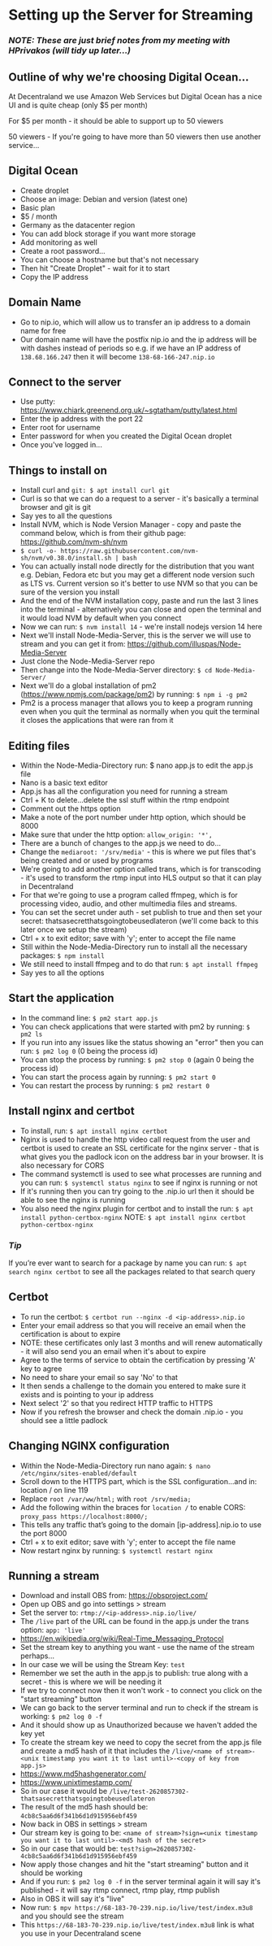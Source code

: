 # Setting up the Server for Streaming

### _NOTE: These are just brief notes from my meeting with HPrivakos (will tidy up later...)_

## Outline of why we're choosing Digital Ocean…

At Decentraland we use Amazon Web Services but Digital Ocean has a nice UI and is quite cheap (only $5 per month)

For $5 per month - it should be able to support up to 50 viewers

50 viewers - If you're going to have more than 50 viewers then use another service...

## Digital Ocean 

* Create droplet
* Choose an image: Debian and version (latest one)
* Basic plan
* $5 / month
* Germany as the datacenter region
* You can add block storage if you want more storage
* Add monitoring as well
* Create a root password…
* You can choose a hostname but that's not necessary
* Then hit "Create Droplet" - wait for it to start
* Copy the IP address

## Domain Name

* Go to nip.io, which will allow us to transfer an ip address to a domain name for free
* Our domain name will have the postfix nip.io and the ip address will be with dashes instead of periods so e.g. if we have an IP address of ```138.68.166.247``` then it will become ```138-68-166-247.nip.io```

## Connect to the server

* Use putty: https://www.chiark.greenend.org.uk/~sgtatham/putty/latest.html
* Enter the ip address with the port 22
* Enter root for username
* Enter password for when you created the Digital Ocean droplet
* Once you've logged in...

## Things to install on 

* Install curl and ```git: $ apt install curl git```
* Curl is so that we can do a request to a server - it's basically a terminal browser and git is git
* Say yes to all the questions
* Install NVM, which is Node Version Manager - copy and paste the command below, which is from their github page: https://github.com/nvm-sh/nvm
* ```$ curl -o- https://raw.githubusercontent.com/nvm-sh/nvm/v0.38.0/install.sh | bash```
* You can actually install node directly for the distribution that you want e.g. Debian, Fedora etc but you may get a different node version such as LTS vs. Current version so it's better to use NVM so that you can be sure of the version you install
* And the end of the NVM installation copy, paste and run the last 3 lines into the terminal - alternatively you can close and open the terminal and it would load NVM by default when you connect
* Now we can run: ```$ nvm install 14``` - we're install nodejs version 14 here
* Next we'll install Node-Media-Server, this is the server we will use to stream and you can get it from: https://github.com/illuspas/Node-Media-Server
* Just clone the Node-Media-Server repo
* Then change into the Node-Media-Server directory: ```$ cd Node-Media-Server/```
* Next we'll do a global installation of pm2 (https://www.npmjs.com/package/pm2) by running: ```$ npm i -g pm2```
* Pm2 is a process manager that allows you to keep a program running even when you quit the terminal as normally when you quit the terminal it closes the applications that were ran from it

## Editing files

* Within the Node-Media-Directory run: $ nano app.js to edit the app.js file
* Nano is a basic text editor
* App.js has all the configuration you need for running a stream
* Ctrl + K to delete...delete the ssl stuff within the rtmp endpoint 
* Comment out the https option
* Make a note of the port number under http option, which should be 8000 
* Make sure that under the http option: ```allow_origin: '*',```
* There are a bunch of changes to the app.js we need to do...
* Change the ```mediaroot: '/srv/media'``` - this is where we put files that's being created and or used by programs 
* We're going to add another option called trans, which is for transcoding - it's used to transform the rtmp input into HLS output so that it can play in Decentraland
* For that we're going to use a program called ffmpeg, which is for processing video, audio, and other multimedia files and streams.
* You can set the secret under auth - set publish to true and then set your secret: thatsasecretthatsgoingtobeusedlateron (we'll come back to this later once we setup the stream)
* Ctrl + x to exit editor; save with 'y'; enter to accept the file name
* Still within the Node-Media-Directory run to install all the necessary packages: ```$ npm install```
* We still need to install ffmpeg and to do that run: ```$ apt install ffmpeg```
* Say yes to all the options

## Start the application

* In the command line: ```$ pm2 start app.js```
* You can check applications that were started with pm2 by running: ```$ pm2 ls```
* If you run into any issues like the status showing an "error" then you can run: ```$ pm2 log 0``` (0 being the process id)
* You can stop the process by running: ```$ pm2 stop 0``` (again 0 being the process id)
* You can start the process again by running: ```$ pm2 start 0```
* You can restart the process by running: ```$ pm2 restart 0```

## Install nginx and certbot

* To install, run: ```$ apt install nginx certbot```
* Nginx is used to handle the http video call request from the user and certbot is used to create an SSL certificate for the nginx server - that is what gives you the padlock icon on the address bar in your browser. It is also necessary for CORS
* The command systemctl is used to see what processes are running and you can run: ```$ systemctl status nginx``` to see if nginx is running or not
* If it's running then you can try going to the <ip-address>.nip.io url then it should be able to see the nginx is running
* You also need the nginx plugin for certbot and to install the run: ```$ apt install python-certbox-nginx```
NOTE: ```$ apt install nginx certbot python-certbox-nginx```

### _Tip_
If you’re ever want to search for a package by name you can run: ```$ apt search nginx certbot``` to see all the packages related to that search query

## Certbot

* To run the certbot: ```$ certbot run --nginx -d <ip-address>.nip.io```
* Enter your email address so that you will receive an email when the certification is about to expire
* NOTE: these certificates only last 3 months and will renew automatically - it will also send you an email when it's about to expire
* Agree to the terms of service to obtain the certification by pressing 'A' key to agree
* No need to share your email so say 'No' to that
* It then sends a challenge to the domain you entered to make sure it exists and is pointing to your ip address
* Next select '2' so that you redirect HTTP traffic to HTTPS
* Now if you refresh the browser and check the domain <ip-address>.nip.io - you should see a little padlock

## Changing NGINX configuration

* Within the Node-Media-Directory run nano again: ```$ nano /etc/nginx/sites-enabled/default```
* Scroll down to the HTTPS part, which is the SSL configuration...and in: location / on line 119
* Replace ```root /var/ww/html;``` with ```root /srv/media;```
* Add  the following within the braces for ```location /``` to enable CORS: ```proxy_pass https://localhost:8000/;```
* This tells any traffic that’s going to the domain [ip-address].nip.io to use the port 8000
* Ctrl + x to exit editor; save with 'y'; enter to accept the file name
* Now restart nginx by running: ```$ systemctl restart nginx```

## Running a stream
 
* Download and install OBS from: https://obsproject.com/
* Open up OBS and go into settings > stream
* Set the server to: ```rtmp://<ip-address>.nip.io/live/ ```
* The ```/live``` part of the URL can be found in the app.js under the trans option: ```app: 'live'```
* https://en.wikipedia.org/wiki/Real-Time_Messaging_Protocol
* Set the stream key to anything you want - use the name of the stream perhaps...
* In our case we will be using the Stream Key: ```test```
* Remember we set the auth in the app.js to publish: true along with a secret - this is where we will be needing it
* If we try to connect now then it won't work - to connect you click on the "start streaming" button
* We can go back to the server terminal and run to check if the stream is working: ```$ pm2 log 0 -f```
* And it should show up as Unauthorized because we haven't added the key yet
* To create the stream key we need to copy the secret from the app.js file and create a md5 hash of it that includes the ```/live/<name of stream>-<unix timestamp you want it to last until>-<copy of key from app.js>```
* https://www.md5hashgenerator.com/
* https://www.unixtimestamp.com/
* So in our case it would be ```/live/test-2620857302-thatsasecretthatsgoingtobeusedlateron```
* The result of the md5 hash should be: ```4cb8c5aa6d6f341b6d1d915956ebf459```
* Now back in OBS in settings > stream
* Our stream key is going to be: ```<name of stream>?sign=<unix timestamp you want it to last until>-<md5 hash of the secret>```
* So in our case that would be: ```test?sign=2620857302-4cb8c5aa6d6f341b6d1d915956ebf459```
* Now apply those changes and hit the "start streaming" button and it should be working
* And if you run: ```$ pm2 log 0 -f``` in the server terminal again it will say it's published - it will say rtmp connect, rtmp play, rtmp publish
* Also in OBS it will say it's "live"
* Now run: ```$ mpv https://68-183-70-239.nip.io/live/test/index.m3u8``` and you should see the stream
* This ```https://68-183-70-239.nip.io/live/test/index.m3u8``` link is what you use in your Decentraland scene